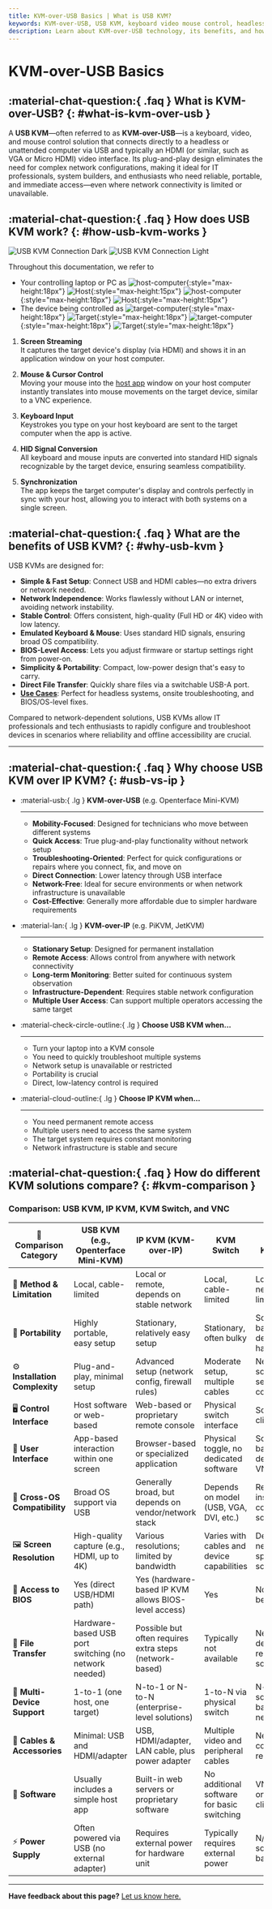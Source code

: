 ```yaml
---
title: KVM-over-USB Basics | What is USB KVM?
keywords: KVM-over-USB, USB KVM, keyboard video mouse control, headless computer, plug-and-play, network-independent, IT professionals, system builders, portable KVM, BIOS access
description: Learn about KVM-over-USB technology, its benefits, and how it compares to other KVM solutions. Ideal for IT professionals and system builders needing portable and network-independent device control.
---
```


# KVM-over-USB Basics

## :material-chat-question:{ .faq } What is KVM-over-USB? {: #what-is-kvm-over-usb }

A **USB KVM**—often referred to as **KVM-over-USB**—is a keyboard, video, and mouse control solution that connects directly to a headless or unattended computer via USB and typically an HDMI (or similar, such as VGA or Micro HDMI) video interface. Its plug-and-play design eliminates the need for complex network configurations, making it ideal for IT professionals, system builders, and enthusiasts who need reliable, portable, and immediate access—even where network connectivity is limited or unavailable.

## :material-chat-question:{ .faq } How does USB KVM work? {: #how-usb-kvm-works }

![USB KVM Connection Dark](https://assets.openterface.com/images/usbkvm/usb-kvm-connect-dark.svg#only-dark)
![USB KVM Connection Light](https://assets.openterface.com/images/usbkvm/usb-kvm-connect-light.svg#only-light)

Throughout this documentation, we refer to

- Your controlling laptop or PC as ![host-computer](https://assets.openterface.com/images/shell-icons/host-computer.svg#only-light){:style="max-height:18px"} ![Host](https://assets.openterface.com/images/shell-icons/host.svg#only-light){:style="max-height:15px"} ![host-computer](https://assets.openterface.com/images/shell-icons/host-computer_1.svg#only-dark){:style="max-height:18px"} ![Host](https://assets.openterface.com/images/shell-icons/host_1.svg#only-dark){:style="max-height:15px"}
- The device being controlled as ![target-computer](https://assets.openterface.com/images/shell-icons/target-computer.svg#only-light){:style="max-height:18px"} ![Target](https://assets.openterface.com/images/shell-icons/target.svg#only-light){:style="max-height:18px"} ![target-computer](https://assets.openterface.com/images/shell-icons/target-computer_1.svg#only-dark){:style="max-height:18px"} ![Target](https://assets.openterface.com/images/shell-icons/target_1.svg#only-dark){:style="max-height:18px"}

1. **Screen Streaming**  
   It captures the target device's display (via HDMI) and shows it in an application window on your host computer.

2. **Mouse & Cursor Control**  
   Moving your mouse into the [host app](/app) window on your host computer instantly translates into mouse movements on the target device, similar to a VNC experience.

3. **Keyboard Input**  
   Keystrokes you type on your host keyboard are sent to the target computer when the app is active.

4. **HID Signal Conversion**  
   All keyboard and mouse inputs are converted into standard HID signals recognizable by the target device, ensuring seamless compatibility.

5. **Synchronization**  
   The app keeps the target computer's display and controls perfectly in sync with your host, allowing you to interact with both systems on a single screen.

## :material-chat-question:{ .faq } What are the benefits of USB KVM? {: #why-usb-kvm }

USB KVMs are designed for:

-   **Simple & Fast Setup**: Connect USB and HDMI cables—no extra drivers or network needed.
-   **Network Independence**: Works flawlessly without LAN or internet, avoiding network instability.
-   **Stable Control**: Offers consistent, high-quality (Full HD or 4K) video with low latency.
-   **Emulated Keyboard & Mouse**: Uses standard HID signals, ensuring broad OS compatibility.
-   **BIOS-Level Access**: Lets you adjust firmware or startup settings right from power-on.
-   **Simplicity & Portability**: Compact, low-power design that's easy to carry.
-   **Direct File Transfer**: Quickly share files via a switchable USB-A port.
-   **[Use Cases](/use-cases)**: Perfect for headless systems, onsite troubleshooting, and BIOS/OS-level fixes.

Compared to network-dependent solutions, USB KVMs allow IT professionals and tech enthusiasts to rapidly configure and troubleshoot devices in scenarios where reliability and offline accessibility are crucial.

---

## :material-chat-question:{ .faq } Why choose USB KVM over IP KVM? {: #usb-vs-ip }

<div class="grid cards" markdown>

-   :material-usb:{ .lg } **KVM-over-USB** (e.g. Openterface Mini-KVM)

    ***

    -   **Mobility-Focused**: Designed for technicians who move between different systems
    -   **Quick Access**: True plug-and-play functionality without network setup
    -   **Troubleshooting-Oriented**: Perfect for quick configurations or repairs where you connect, fix, and move on
    -   **Direct Connection**: Lower latency through USB interface
    -   **Network-Free**: Ideal for secure environments or when network infrastructure is unavailable
    -   **Cost-Effective**: Generally more affordable due to simpler hardware requirements

-   :material-lan:{ .lg } **KVM-over-IP** (e.g. PiKVM, JetKVM)

    ***

    -   **Stationary Setup**: Designed for permanent installation
    -   **Remote Access**: Allows control from anywhere with network connectivity
    -   **Long-term Monitoring**: Better suited for continuous system observation
    -   **Infrastructure-Dependent**: Requires stable network configuration
    -   **Multiple User Access**: Can support multiple operators accessing the same target

-   :material-check-circle-outline:{ .lg } **Choose USB KVM when…**

    ***

    -   Turn your laptop into a KVM console
    -   You need to quickly troubleshoot multiple systems
    -   Network setup is unavailable or restricted
    -   Portability is crucial
    -   Direct, low-latency control is required

-   :material-cloud-outline:{ .lg } **Choose IP KVM when…**

    ***

    -   You need permanent remote access
    -   Multiple users need to access the same system
    -   The target system requires constant monitoring
    -   Network infrastructure is stable and secure

</div>

## :material-chat-question:{ .faq } How do different KVM solutions compare? {: #kvm-comparison }

### Comparison: USB KVM, IP KVM, KVM Switch, and VNC

| 🤔 **Comparison Category**     | **USB KVM (e.g., Openterface Mini-KVM)**              | **IP KVM (KVM-over-IP)**                                | **KVM Switch**                             | **Software KVM / VNC**                       |
| ------------------------------ | ----------------------------------------------------- | ------------------------------------------------------- | ------------------------------------------ | -------------------------------------------- |
| 🎯 **Method & Limitation**     | Local, cable-limited                                  | Local or remote, depends on stable network              | Local, cable-limited                       | Local/Remote, network-limited                |
| 🚀 **Portability**             | Highly portable, easy setup                           | Stationary, relatively easy setup                       | Stationary, often bulky                    | Software-based (no dedicated hardware)       |
| ⚙️ **Installation Complexity** | Plug-and-play, minimal setup                          | Advanced setup (network config, firewall rules)         | Moderate setup, multiple cables            | Network and software setup can be complex    |
| 🖥️ **Control Interface**       | Host software or web-based                            | Web-based or proprietary remote console                 | Physical switch interface                  | Software client on host                      |
| 👀 **User Interface**          | App-based interaction within one screen               | Browser-based or specialized application                | Physical toggle, no dedicated software     | Software-based, depends on VNC client        |
| 🔄 **Cross-OS Compatibility**  | Broad OS support via USB                              | Generally broad, but depends on vendor/network stack    | Depends on model (USB, VGA, DVI, etc.)     | Requires installation of compatible software |
| 🖼️ **Screen Resolution**       | High-quality capture (e.g., HDMI, up to 4K)           | Various resolutions; limited by bandwidth               | Varies with cables and device capabilities | Depends on network speed and software        |
| 🔑 **Access to BIOS**          | Yes (direct USB/HDMI path)                            | Yes (hardware-based IP KVM allows BIOS-level access)    | Yes                                        | No (OS must be running)                      |
| 📁 **File Transfer**           | Hardware-based USB port switching (no network needed) | Possible but often requires extra steps (network-based) | Typically not available                    | Network-dependent, reliant on software       |
| 🔗 **Multi-Device Support**    | 1-to-1 (one host, one target)                         | N-to-1 or N-to-N (enterprise-level solutions)           | 1-to-N via physical switch                 | N-to-N, software-based over network          |
| 🔌 **Cables & Accessories**    | Minimal: USB and HDMI/adapter                         | USB, HDMI/adapter, LAN cable, plus power adapter        | Multiple video and peripheral cables       | Network connection required                  |
| 💾 **Software**                | Usually includes a simple host app                    | Built-in web servers or proprietary software            | No additional software for basic switching | VNC server on target + client on host        |
| ⚡️ **Power Supply**           | Often powered via USB (no external adapter)           | Requires external power for hardware unit               | Typically requires external power          | N/A (purely software-based)                  |

---

**Have feedback about this page?** [Let us know here.](https://forms.gle/wmxoR2C1VdG36mT69)